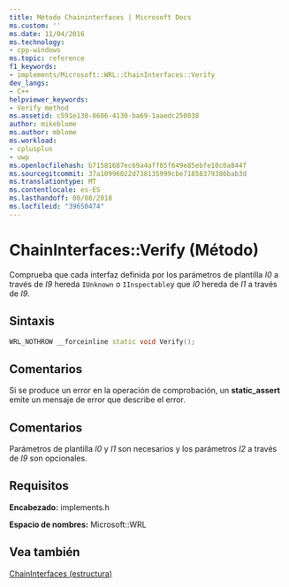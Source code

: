 ```yaml
---
title: Método Chaininterfaces | Microsoft Docs
ms.custom: ''
ms.date: 11/04/2016
ms.technology:
- cpp-windows
ms.topic: reference
f1_keywords:
- implements/Microsoft::WRL::ChainInterfaces::Verify
dev_langs:
- C++
helpviewer_keywords:
- Verify method
ms.assetid: c591e130-8686-4130-ba69-1aaedc250038
author: mikeblome
ms.author: mblome
ms.workload:
- cplusplus
- uwp
ms.openlocfilehash: b71581687ec69a4aff85f649e85ebfe10c0a844f
ms.sourcegitcommit: 37a10996022d738135999cbe71858379386bab3d
ms.translationtype: MT
ms.contentlocale: es-ES
ms.lasthandoff: 08/08/2018
ms.locfileid: "39650474"
---
```

# <a name="chaininterfacesverify-method"></a>ChainInterfaces::Verify (Método)
Comprueba que cada interfaz definida por los parámetros de plantilla *I0* a través de *I9* hereda `IUnknown` o `IInspectable`y que *I0* hereda de *I1* a través de *I9*.  
  
## <a name="syntax"></a>Sintaxis  
  
```cpp  
WRL_NOTHROW __forceinline static void Verify();  
```  
  
## <a name="remarks"></a>Comentarios  
 Si se produce un error en la operación de comprobación, un **static_assert** emite un mensaje de error que describe el error.  
  
## <a name="remarks"></a>Comentarios  
 Parámetros de plantilla *I0* y *I1* son necesarios y los parámetros *I2* a través de *I9* son opcionales.  
  
## <a name="requirements"></a>Requisitos  
 **Encabezado:** implements.h  
  
 **Espacio de nombres:** Microsoft::WRL  
  
## <a name="see-also"></a>Vea también  
 [ChainInterfaces (estructura)](../windows/chaininterfaces-structure.md)